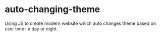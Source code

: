 # auto-changing-theme
Using JS to create modern website which auto changes theme based on user time i.e day or night.
